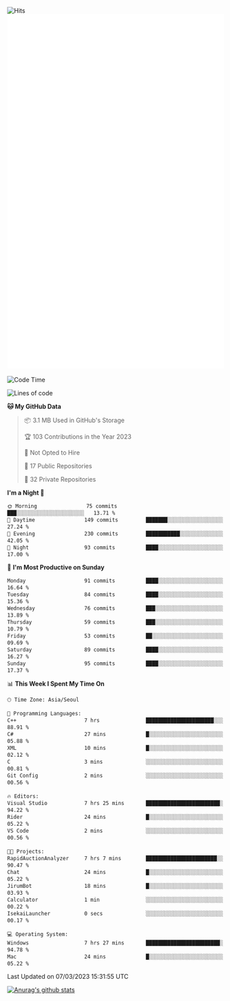 ![Hits](https://hits.seeyoufarm.com/api/count/incr/badge.svg?url=https%3A%2F%2Fgithub.com%2Fkokose1234&count_bg=%2379C83D&title_bg=%23555555&icon=apple.svg&icon_color=%23E7E7E7&title=hits&edge_flat=false)
<br/>
![Metrics](https://github.com/kokose1234/kokose1234/blob/main/github-metrics.svg)

<!--START_SECTION:waka-->
![Code Time](http://img.shields.io/badge/Code%20Time-779%20hrs%2045%20mins-blue)

![Lines of code](https://img.shields.io/badge/From%20Hello%20World%20I%27ve%20Written-17.6%20million%20lines%20of%20code-blue)

**🐱 My GitHub Data** 

> 📦 3.1 MB Used in GitHub's Storage 
 > 
> 🏆 103 Contributions in the Year 2023
 > 
> 🚫 Not Opted to Hire
 > 
> 📜 17 Public Repositories 
 > 
> 🔑 32 Private Repositories 
 > 
**I'm a Night 🦉** 

```text
🌞 Morning                75 commits          ███░░░░░░░░░░░░░░░░░░░░░░   13.71 % 
🌆 Daytime                149 commits         ███████░░░░░░░░░░░░░░░░░░   27.24 % 
🌃 Evening                230 commits         ███████████░░░░░░░░░░░░░░   42.05 % 
🌙 Night                  93 commits          ████░░░░░░░░░░░░░░░░░░░░░   17.00 % 
```
📅 **I'm Most Productive on Sunday** 

```text
Monday                   91 commits          ████░░░░░░░░░░░░░░░░░░░░░   16.64 % 
Tuesday                  84 commits          ████░░░░░░░░░░░░░░░░░░░░░   15.36 % 
Wednesday                76 commits          ███░░░░░░░░░░░░░░░░░░░░░░   13.89 % 
Thursday                 59 commits          ███░░░░░░░░░░░░░░░░░░░░░░   10.79 % 
Friday                   53 commits          ██░░░░░░░░░░░░░░░░░░░░░░░   09.69 % 
Saturday                 89 commits          ████░░░░░░░░░░░░░░░░░░░░░   16.27 % 
Sunday                   95 commits          ████░░░░░░░░░░░░░░░░░░░░░   17.37 % 
```


📊 **This Week I Spent My Time On** 

```text
🕑︎ Time Zone: Asia/Seoul

💬 Programming Languages: 
C++                      7 hrs               ██████████████████████░░░   88.91 % 
C#                       27 mins             █░░░░░░░░░░░░░░░░░░░░░░░░   05.88 % 
XML                      10 mins             █░░░░░░░░░░░░░░░░░░░░░░░░   02.12 % 
C                        3 mins              ░░░░░░░░░░░░░░░░░░░░░░░░░   00.81 % 
Git Config               2 mins              ░░░░░░░░░░░░░░░░░░░░░░░░░   00.56 % 

🔥 Editors: 
Visual Studio            7 hrs 25 mins       ████████████████████████░   94.22 % 
Rider                    24 mins             █░░░░░░░░░░░░░░░░░░░░░░░░   05.22 % 
VS Code                  2 mins              ░░░░░░░░░░░░░░░░░░░░░░░░░   00.56 % 

🐱‍💻 Projects: 
RapidAuctionAnalyzer     7 hrs 7 mins        ███████████████████████░░   90.47 % 
Chat                     24 mins             █░░░░░░░░░░░░░░░░░░░░░░░░   05.22 % 
JirumBot                 18 mins             █░░░░░░░░░░░░░░░░░░░░░░░░   03.93 % 
Calculator               1 min               ░░░░░░░░░░░░░░░░░░░░░░░░░   00.22 % 
IsekaiLauncher           0 secs              ░░░░░░░░░░░░░░░░░░░░░░░░░   00.17 % 

💻 Operating System: 
Windows                  7 hrs 27 mins       ████████████████████████░   94.78 % 
Mac                      24 mins             █░░░░░░░░░░░░░░░░░░░░░░░░   05.22 % 
```


 Last Updated on 07/03/2023 15:31:55 UTC
<!--END_SECTION:waka-->

[![Anurag's github stats](https://github-readme-stats.vercel.app/api?username=kokose1234&theme=dracula)](https://github.com/anuraghazra/github-readme-stats)



	
